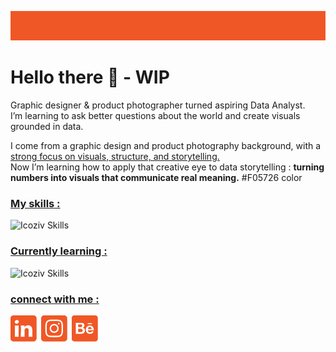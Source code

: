 ![banner](assets/Banner_2.png)

# Hello there 🧔 - WIP

Graphic designer & product photographer turned aspiring Data Analyst.\
I’m learning to ask better questions about the world and create visuals grounded in data.

I come from a graphic design and product photography background, with a <ins>strong focus on visuals, structure, and storytelling.</ins>\
Now I’m learning how to apply that creative eye to data storytelling : **turning numbers into visuals that communicate real meaning.**
#F05726 color

### <ins>My skills :</ins>

![Icoziv Skills](https://i.icoziv.workers.dev/icons?i=adobeillustrator,adobephotoshop,adobeindesign,excel,postgresql)
### <ins>Currently learning :</ins>
![Icoziv Skills](https://i.icoziv.workers.dev/icons?i=python,pandas,powerbi,tableau,numpy)



### <ins>connect with me :</ins>
[![linkedin](assets/web_icon-01.png)](https://www.linkedin.com/in/jean-louis-benoit-576381178)&ensp;[![instagram](assets/web_icon-02.png)](https://www.instagram.com/jlbenoit.photo)&ensp;[![behance](assets/web_icon-03.png)](https://www.behance.net/jeanbenoit7379)
<!--
**JL-Benoit/JL-Benoit** is a ✨ _special_ ✨ repository because its `README.md` (this file) appears on your GitHub profile.
